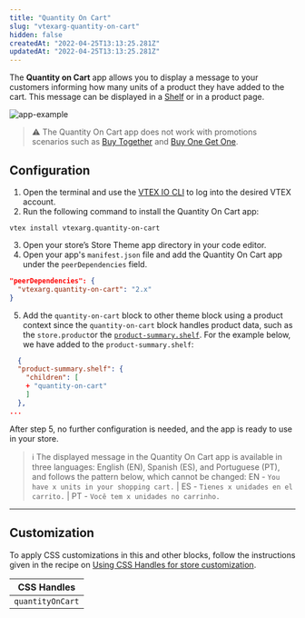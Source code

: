 ```yaml
---
title: "Quantity On Cart"
slug: "vtexarg-quantity-on-cart"
hidden: false
createdAt: "2022-04-25T13:13:25.281Z"
updatedAt: "2022-04-25T13:13:25.281Z"
---
```


The **Quantity on Cart** app allows you to display a message to your customers informing how many units of a product they have added to the cart. This message can be displayed in a [Shelf](https://developers.vtex.com/docs/guides/vtex-io-documentation-building-a-shelf) or in a product page.

![app-example](https://cdn.jsdelivr.net/gh/vtexdocs/dev-portal-content@main/images/vtexarg-quantity-on-cart-0.gif)

> ⚠️ The Quantity On Cart app does not work with promotions scenarios such as [Buy Together](https://help.vtex.com/en/tutorial/buy-together--tutorials_323) and [Buy One Get One](https://help.vtex.com/en/tutorial/buy-one-get-one--tutorials_322).

## Configuration

1. Open the terminal and use the [VTEX IO CLI](https://vtex.io/docs/recipes/development/vtex-io-cli-installment-and-command-reference) to log into the desired VTEX account.
2. Run the following command to install the Quantity On Cart app:

```
vtex install vtexarg.quantity-on-cart
```  

3. Open your store’s Store Theme app directory in your code editor.
4. Open your app's `manifest.json` file and add the Quantity On Cart app under the `peerDependencies` field.

```json
"peerDependencies": {
  "vtexarg.quantity-on-cart": "2.x"
}
```

5. Add the `quantity-on-cart` block to other theme block using a product context since the `quantity-on-cart` block handles product data, such as the `store.product`or the [`product-summary.shelf`](https://developers.vtex.com/docs/guides/vtex-product-summary-productsummaryshelf#configuration). For the example below, we have added to the `product-summary.shelf`:

```json
  {
  "product-summary.shelf": {
    "children": [
    + "quantity-on-cart"
    ]
  },
...
```

After step 5, no further configuration is needed, and the app is ready to use in your store.

> ℹ️ The displayed message in the Quantity On Cart app is available in three languages: English (EN), Spanish (ES), and Portuguese (PT), and follows the pattern below, which cannot be changed: EN - `You have x units in your shopping cart.` | ES - `Tienes x unidades en el carrito.` | PT - `Você tem x unidades no carrinho.`

---

## Customization

To apply CSS customizations in this and other blocks, follow the instructions given in the recipe on [Using CSS Handles for store customization](https://developers.vtex.com/docs/guides/vtex-io-documentation-using-css-handles-for-store-customization).

| CSS Handles |
| ----------- |
| `quantityOnCart` |
